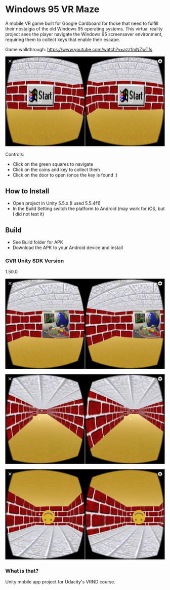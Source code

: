 # Windows 95 VR Maze
A mobile VR game built for Google Cardboard for those that need to fulfill their nostalgia of the old Windows 95 operating systems. This virtual reality project sees the player navigate the Windows 95 screensaver environment, requiring them to collect keys that enable their escape.

Game walkthrough: https://www.youtube.com/watch?v=azzfmNZwTfs

![Windows 95 VR Maze](/screenshots/1.start.png?raw=true "Windows 95 VR Maze-02")

Controls: 
 * Click on the green squares to navigate
 * Click on the coins and key to collect them
 * Click on the door to open (once the key is found :)

## How to Install
 * Open project in Unity 5.5.x (I used 5.5.4f1) 
 * In the Build Setting switch the platform to Android (may work for iOS, but I did not test it)
 
## Build
 * See Build folder for APK
 * Download the APK to your Android device and install

### GVR Unity SDK Version
1.50.0

![Windows 95 VR Maze](/screenshots/2.lego.png?raw=true "Windows 95 VR Maze-02")

![Windows 95 VR Maze](/screenshots/3.walls.png?raw=true "Windows 95 VR Maze-03")

![Windows 95 VR Maze](/screenshots/4.smile.png?raw=true "Windows 95 VR Maze-04")

### What is that?
Unity mobile app project for Udacity's VRND course.
